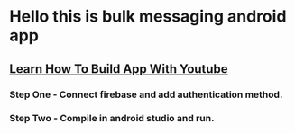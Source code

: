# Hello this is bulk messaging android app 
## [Learn How To Build App With Youtube](https://www.youtube.com/watch?v=bCj3Sveq9CY)

### Step One - Connect firebase and add authentication method.
### Step Two - Compile in android studio and run.
